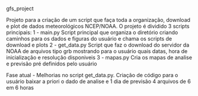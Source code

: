 gfs_project

Projeto para a criação de um script que faça toda a organização, download e plot de dados meteorológicos NCEP/NOAA.
O projeto é dividido 3 scripts principais:
1 - main.py 
  Script principal que organiza o diretório criando caminhos para os dados e figuras do usuário e chama os scripts de download e plots
2 - get_data.py
  Script que faz o download do servidor da NOAA de arquivos tipo grb mostrando para o usuário quais datas, hora de inicialização e resolução disponiveis
3 - mapas.py
  Cria os mapas de analise e previsão pré definidos pelo usuário
  
Fase atual - Melhorias no script get_data.py. Criação de código para o usuário baixar a priori o dado de analise e 1 dia de previsão 4 arquivos de 6 em 6 horas
